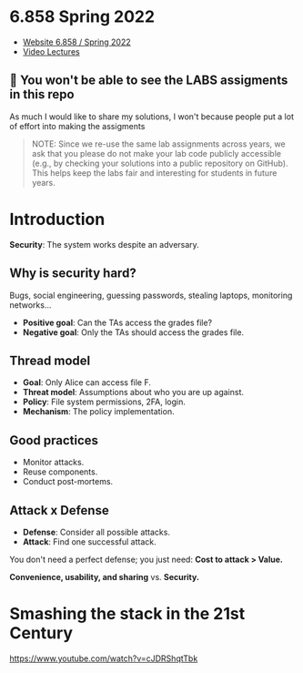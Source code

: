 # 6.858 Spring 2022 

- [Website 6.858 / Spring 2022](https://css.csail.mit.edu/6.858/2022)
- [Video Lectures](https://www.youtube.com/watch?v=073D9t3ltEw)

## 🚨 You won't be able to see the LABS assigments in this repo

As much I would like to share my solutions, I won't because people put a lot of effort 
into making the assigments

> NOTE: Since we re-use the same lab assignments across years, 
> we ask that you please do not make your lab code publicly accessible 
> (e.g., by checking your solutions into a public repository on GitHub). 
> This helps keep the labs fair and interesting for students in future years.

# Introduction

**Security**: The system works despite an adversary.

## Why is security hard?

Bugs, social engineering, guessing passwords, stealing laptops, monitoring networks...

- **Positive goal**: Can the TAs access the grades file?
- **Negative goal**: Only the TAs should access the grades file.

## Thread model

- **Goal**: Only Alice can access file F.
- **Threat model**: Assumptions about who you are up against.
- **Policy**: File system permissions, 2FA, login.
- **Mechanism**: The policy implementation.

## Good practices

- Monitor attacks.
- Reuse components.
- Conduct post-mortems.

## Attack x Defense

- **Defense**: Consider all possible attacks.
- **Attack**: Find one successful attack.

You don't need a perfect defense; you just need: **Cost to attack > Value.**

**Convenience, usability, and sharing** vs. **Security.**

# Smashing the stack in the 21st Century 

https://www.youtube.com/watch?v=cJDRShqtTbk


